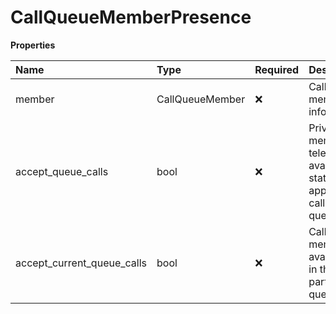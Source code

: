 # CallQueueMemberPresence

**Properties**

| Name                       | Type            | Required | Description                                                                 |
| :------------------------- | :-------------- | :------- | :-------------------------------------------------------------------------- |
| member                     | CallQueueMember | ❌       | Call queue member information                                               |
| accept_queue_calls         | bool            | ❌       | Private member telephony availability status applied to calls of all queues |
| accept_current_queue_calls | bool            | ❌       | Call queue member availability in this particular queue                     |

<!-- This file was generated by liblab | https://liblab.com/ -->
